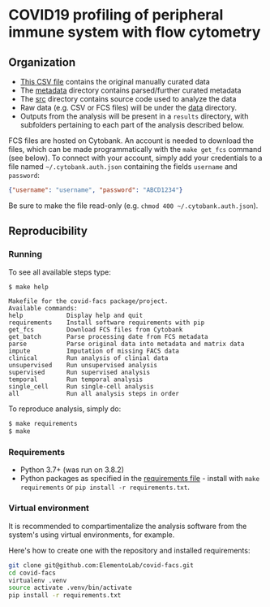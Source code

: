 # COVID19 profiling of peripheral immune system with flow cytometry


## Organization

- [This CSV file](data/original/clinical_data.joint.20200710.csv) contains the original manually curated data
- The [metadata](metadata) directory contains parsed/further curated metadata
- The [src](src) directory contains source code used to analyze the data
- Raw data (e.g. CSV or FCS files) will be under the [data](data) directory.
- Outputs from the analysis will be present in a `results` directory, with subfolders pertaining to each part of the analysis described below.


FCS files are hosted on Cytobank. An account is needed to download the files, which can be made programmatically with the `make get_fcs` command (see below).
To connect with your account, simply add your credentials to a file named `~/.cytobank.auth.json` containing the fields `username` and `password`:
```json
{"username": "username", "password": "ABCD1234"}
```
Be sure to make the file read-only (e.g. `chmod 400 ~/.cytobank.auth.json`).

## Reproducibility

### Running

To see all available steps type:
```bash
$ make help
```
```
Makefile for the covid-facs package/project.
Available commands:
help            Display help and quit
requirements    Install software requirements with pip
get_fcs         Download FCS files from Cytobank
get_batch       Parse processing date from FCS metadata
parse           Parse original data into metadata and matrix data
impute          Imputation of missing FACS data
clinical        Run analysis of clinial data
unsupervised    Run unsupervised analysis
supervised      Run supervised analysis
temporal        Run temporal analysis
single_cell     Run single-cell analysis
all             Run all analysis steps in order
```

To reproduce analysis, simply do:

```bash
$ make requirements
$ make
```

### Requirements

- Python 3.7+ (was run on 3.8.2)
- Python packages as specified in the [requirements file](requirements.txt) - install with `make requirements` or `pip install -r requirements.txt`.


### Virtual environment

It is recommended to compartimentalize the analysis software from the system's using virtual environments, for example.

Here's how to create one with the repository and installed requirements:

```bash
git clone git@github.com:ElementoLab/covid-facs.git
cd covid-facs
virtualenv .venv
source activate .venv/bin/activate
pip install -r requirements.txt
```
